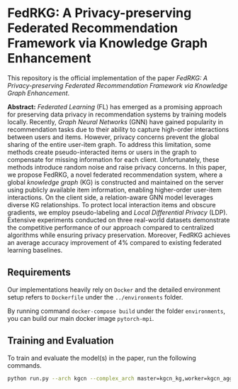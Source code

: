 # FedRKG: A Privacy-preserving Federated Recommendation Framework via Knowledge Graph Enhancement

This repository is the official implementation of the paper *FedRKG: A Privacy-preserving Federated Recommendation Framework
via Knowledge Graph Enhancement*.

**Abstract:**
*Federated Learning* (FL) has emerged as a promising approach for preserving data privacy in recommendation
systems by training models locally. Recently, *Graph Neural Networks* (GNN) have gained popularity in
recommendation tasks due to their ability to capture high-order interactions between users and items. However, privacy
concerns prevent the global sharing of the entire user-item graph. To address this limitation, some methods create
pseudo-interacted items or users in the graph to compensate for missing information for each client. Unfortunately,
these methods introduce random noise and raise privacy concerns.
In this paper, we propose FedRKG, a novel federated recommendation system, where a global *knowledge graph* (KG) is
constructed and maintained on the server using publicly available item information, enabling higher-order user-item
interactions.
On the client side, a relation-aware GNN model leverages diverse KG relationships.
To protect local interaction items and obscure gradients, we employ pseudo-labeling and *Local Differential
Privacy* (LDP).
Extensive experiments conducted on three real-world datasets demonstrate the competitive performance of our approach
compared to centralized algorithms while ensuring privacy preservation. Moreover, FedRKG achieves an average accuracy
improvement of 4% compared to existing federated learning baselines.
## Requirements

Our implementations heavily rely on `Docker` and the detailed environment setup refers to `Dockerfile` under
the `../environments` folder.

By running command `docker-compose build` under the folder `environments`, you can build our main docker
image `pytorch-mpi`.

## Training and Evaluation

To train and evaluate the model(s) in the paper, run the following commands.
```bash
python run.py --arch kgcn --complex_arch master=kgcn_kg,worker=kgcn_aggregate --experiment serial --data music --pin_memory True --batch_size 32 --num_workers 1 --partition_data non_iid_dirichlet --non_iid_alpha 1 --train_data_ratio 1 --val_data_ratio 0 --n_clients 1872 --participation_ratio 1 --n_comm_rounds 2000 --local_n_epochs 1 --world_conf 0,0,1,1,100 --on_cuda True --fl_aggregate scheme=federated_average --optimizer adam --lr 5e-4 --local_prox_term 0 --lr_warmup False --lr_warmup_epochs 5 --lr_warmup_epochs_upper_bound 150 --lr_scheduler MultiStepLR --lr_decay 0.1 --weight_decay 1e-4 --use_nesterov False --momentum_factor 0 --track_time False --display_tracked_time False --hostfile hostfile --manual_seed 7 --pn_normalize True --same_seed_process False --python_path $HOME/anaconda/envs/pytorch2/bin/python
```